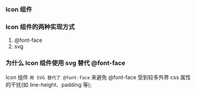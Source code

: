 ### Icon 组件

### Icon 组件的两种实现方式

1. @font-face
2. svg

### 为什么 Icon 组件使用 svg 替代 @font-face

Icon 组件 `用 SVG 替代了 @font-face` 来避免 @font-face 受到较多外界 css 属性的干扰(如 line-height、padding 等);